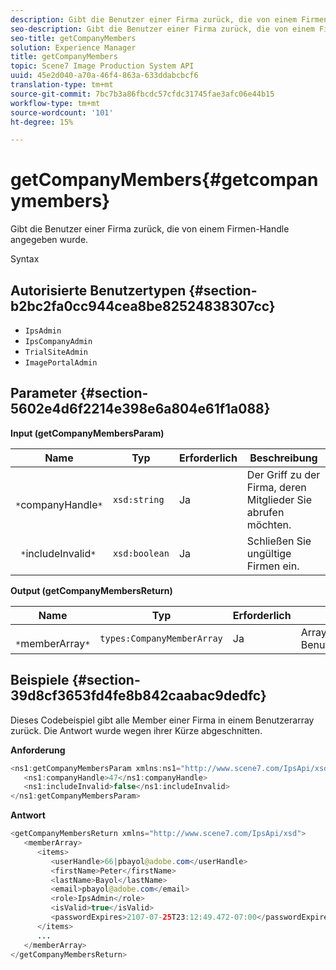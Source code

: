 ```yaml
---
description: Gibt die Benutzer einer Firma zurück, die von einem Firmen-Handle angegeben wurde.
seo-description: Gibt die Benutzer einer Firma zurück, die von einem Firmen-Handle angegeben wurde.
seo-title: getCompanyMembers
solution: Experience Manager
title: getCompanyMembers
topic: Scene7 Image Production System API
uuid: 45e2d040-a70a-46f4-863a-633ddabcbcf6
translation-type: tm+mt
source-git-commit: 7bc7b3a86fbcdc57cfdc31745fae3afc06e44b15
workflow-type: tm+mt
source-wordcount: '101'
ht-degree: 15%

---
```



# getCompanyMembers{#getcompanymembers}

Gibt die Benutzer einer Firma zurück, die von einem Firmen-Handle angegeben wurde.

Syntax

## Autorisierte Benutzertypen {#section-b2bc2fa0cc944cea8be82524838307cc}

* `IpsAdmin`
* `IpsCompanyAdmin`
* `TrialSiteAdmin`
* `ImagePortalAdmin`

## Parameter {#section-5602e4d6f2214e398e6a804e61f1a088}

**Input (getCompanyMembersParam)**

| Name | Typ | Erforderlich | Beschreibung |
|---|---|---|---|
| ` *`companyHandle`*` | `xsd:string` | Ja | Der Griff zu der Firma, deren Mitglieder Sie abrufen möchten. |
| ` *`includeInvalid`*` | `xsd:boolean` | Ja | Schließen Sie ungültige Firmen ein. |

**Output (getCompanyMembersReturn)**

| Name | Typ | Erforderlich | Beschreibung |
|---|---|---|---|
| ` *`memberArray`*` | `types:CompanyMemberArray` | Ja | Array von Benutzermitgliedschaften. |

## Beispiele {#section-39d8cf3653fd4fe8b842caabac9dedfc}

Dieses Codebeispiel gibt alle Member einer Firma in einem Benutzerarray zurück. Die Antwort wurde wegen ihrer Kürze abgeschnitten.

**Anforderung**

```java
<ns1:getCompanyMembersParam xmlns:ns1="http://www.scene7.com/IpsApi/xsd">
   <ns1:companyHandle>47</ns1:companyHandle>
   <ns1:includeInvalid>false</ns1:includeInvalid>
</ns1:getCompanyMembersParam>
```

**Antwort**

```java
<getCompanyMembersReturn xmlns="http://www.scene7.com/IpsApi/xsd">
   <memberArray>
      <items>
         <userHandle>66|pbayol@adobe.com</userHandle>
         <firstName>Peter</firstName>
         <lastName>Bayol</lastName>
         <email>pbayol@adobe.com</email>
         <role>IpsAdmin</role>
         <isValid>true</isValid>
         <passwordExpires>2107-07-25T23:12:49.472-07:00</passwordExpires>
      </items>
      ...
   </memberArray>
</getCompanyMembersReturn>
```

